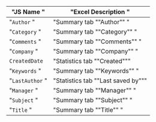 | "JS Name      " | "Excel Description             "   | 
|-----------------|------------------------------------| 
| "`Author`     " | "Summary tab ""Author""          " | 
| "`Category`   " | "Summary tab ""Category""        " | 
| "`Comments`   " | "Summary tab ""Comments""        " | 
| "`Company`    " | "Summary tab ""Company""         " | 
| `CreatedDate`   | "Statistics tab ""Created"""       | 
| "`Keywords`   " | "Summary tab ""Keywords""        " | 
| "`LastAuthor` " | "Statistics tab ""Last saved by""" | 
| "`Manager`    " | "Summary tab ""Manager""         " | 
| "`Subject`    " | "Summary tab ""Subject""         " | 
| "`Title`      " | "Summary tab ""Title""           " | 

